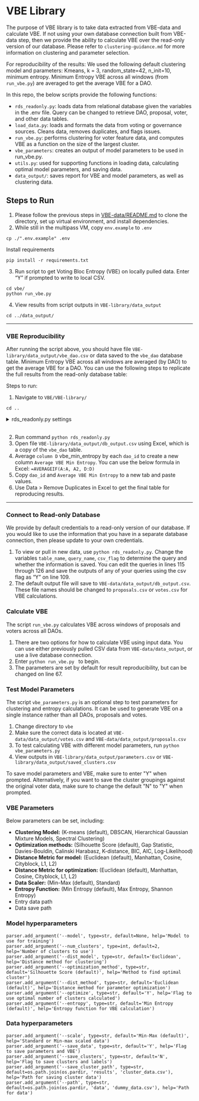 # VBE Library
The purpose of VBE library is to take data extracted from VBE-data and calculate VBE. If not using your own database connection built from VBE-data step, then we provide the ability to calculate VBE over the read-only version of our database. Please refer to ```clustering-guidance.md``` for more information on clustering and parameter selection.

For reproducibility of the results:
We used the following default clustering model and parameters: Kmeans, k = 3, random_state=42, n_init=10, minimum entropy. Minimum Entropy VBE across all windows (from ```run_vbe.py```) are averaged to get the average VBE for a DAO.

In this repo, the below scripts provide the following functions:
- ```rds_readonly.py```: loads data from relational database given the variables in the .env file. Query can be changed to retrieve DAO, proposal, voter, and other data tables.
- ```load_data.py```: loads and formats the data from voting or governance sources. Cleans data, removes duplicates, and flags issues.
- ```run_vbe.py```: performs clustering for voter feature data, and computes VBE as a function on the size of the largest cluster.
- ```vbe_parameters```: creates an output of model parameters to be used in run_vbe.py.
- ```utils.py```: used for supporting functions in loading data, calculating optimal model parameters, and saving data.
- ```data_output/```: saves report for VBE and model parameters, as well as clustering data.

## Steps to Run

1. Please follow the previous steps in [VBE-data/README.md](../VBE-data/README.md) to clone the directory, set up virtual environment, and install dependencies.
2. While still in the multipass VM, copy ```env.example``` to ```.env```
```
cp ./".env.example" .env
```
Install requirements
```
pip install -r requirements.txt
```
3. Run script to get Voting Bloc Entropy (VBE) on locally pulled data. Enter “Y” if prompted to write to local CSV.
```
cd vbe/
python run_vbe.py
```
4. View results from script outputs in ```VBE-library/data_output```
```
cd ../data_output/
```

---
### VBE Reproducibility
After running the script above, you should have file `VBE-library/data_output/vbe_dao.csv` or data saved to the `vbe_dao` database table. Minimum Entropy VBE across all windows are averaged (by DAO) to get the average VBE for a DAO. You can use the following steps to replicate the full results from the read-only database table:

Steps to run:
1. Navigate to `VBE/VBE-library/`
```
cd ..
```
<details>
<summary>rds_readonly.py settings</summary>

1. Set `csv_flag` on line 109 to "Y" if not already.
2. Make sure lines 115-117 are set to the following:
```
query_name = "selectall" # selectall, countrecords, distinct, custom
table_name = "vbe_dao" # dao, proposals, vbe_dao, votes, forums
preset_query(cur, table_name, query_name, csv_flag)
```
</details>
<br>

2. Run command `python rds_readonly.py`
3. Open file `VBE-library/data_output/db_output.csv` using Excel, which is a copy of the `vbe_dao` table.
4. Average `column D` vbe_min_entropy by each `dao_id` to create a new column `Average VBE Min Entropy`. You can use the below formula in Excel: 
```=AVERAGEIF(A:A, A2, D:D)```
5. Copy `dao_id` and `Average VBE Min Entropy` to a new tab and paste values.
6. Use Data > Remove Duplicates in Excel to get the final table for reproducing results.

---

### Connect to Read-only Database
We provide by default credentials to a read-only version of our database. If you would like to use the information that you have in a separate database connection, then please update to your own credentials. 
1.  To view or pull in new data, use ```python rds_readonly.py```. Change the variables ```table_name```, ```query_name```, ```csv_flag``` to determine the query and whether the information is saved. You can edit the queries in lines 115 through 126 and save the outputs of any of your queries using the csv flag as “Y” on line 109.
2. The default output file will save to ```VBE-data/data_output/db_output.csv```. These file names should be changed to ```proposals.csv``` or ```votes.csv``` for VBE calculations.

### Calculate VBE
The script ```run_vbe.py``` calculates VBE across windows of proposals and voters across all DAOs. 
1. There are two options for how to calculate VBE using input data. You can use either previously pulled CSV data from ```VBE-data/data_output```, or use a live database connection. 
3. Enter ```python run_vbe.py ``` to begin.
4. The parameters are set by default for result reproducibility, but can be changed on line 67. 

### Test Model Parameters
The script ```vbe_parameters.py``` is an optional step to test parameters for clustering and entropy calculations. It can be used to generate VBE on a single instance rather than all DAOs, proposals and votes. 
1. Change directory to ```vbe```
1. Make sure the correct data is located at ```VBE-data/data_output/votes.csv``` and ```VBE-data/data_output/proposals.csv```
3. To test calculating VBE with different model parameters, run ```python vbe_parameters.py```
4. View outputs in ```VBE-library/data_output/parameters.csv``` or ```VBE-library/data_output/saved_clusters.csv```

To save model parameters and VBE, make sure to enter "Y" when prompted. Alternatively, if you want to save the cluster groupings against the original voter data, make sure to change the default "N" to "Y" when prompted.

### VBE Parameters 
Below parameters can be set, including:

- **Clustering Model:** (K-means (default), DBSCAN, Hierarchical Gaussian Mixture Models, Spectral Clustering)
- **Optimization methods:** (Silhouette Score (default), Gap Statistic, Davies-Bouldin, Calinski Harabasz, K-distance, BIC, AIC, Log-Likelihood)
- **Distance Metric for model:** (Euclidean (default), Manhattan, Cosine, Cityblock, L1, L2)
- **Distance Metric for optimization:** (Euclidean (default), Manhattan, Cosine, Cityblock, L1, L2)
- **Data Scaler:** (Min-Max (default), Standard)
- **Entropy Function:** (Min Entropy (default), Max Entropy, Shannon Entropy)
- Entry data path
- Data save path

### Model hyperparameters

    parser.add_argument('--model', type=str, default=None, help='Model to use for training')
    parser.add_argument('--num_clusters', type=int, default=2, help='Number of clusters to use')
    parser.add_argument('--dist_model', type=str, default='Euclidean', help='Distance method for clustering')
    parser.add_argument('--optimization_method', type=str, default='Silhouette Score (default)', help='Method to find optimal cluster')
    parser.add_argument('--dist_method', type=str, default='Euclidean (default)', help='Distance method for parameter optimization')
    parser.add_argument('--optimize', type=str, default='Y', help='Flag to use optimal number of clusters calculated')
    parser.add_argument('--entropy', type=str, default='Min Entropy (default)', help='Entropy function for VBE calculation')

### Data hyperparameters
    parser.add_argument('--scale', type=str, default='Min-Max (default)', help='Standard or Min-max scaled data')
    parser.add_argument('--save_data', type=str, default='Y', help='Flag to save parameters and VBE')
    parser.add_argument('--save_clusters', type=str, default='N', help='Flag to save clusters and labels')
    parser.add_argument('--save_cluster_path', type=str, default=os.path.join(os.pardir, 'results', 'cluster_data.csv'), help='Path for saving cluster data')
    parser.add_argument('--path', type=str, default=os.path.join(os.pardir, 'data', 'dummy_data.csv'), help='Path for data')


